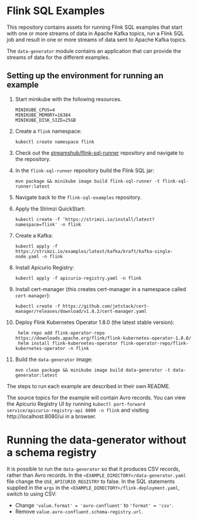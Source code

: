 # Flink SQL Examples

This repository contains assets for running Flink SQL examples that start with one or more streams of
data in Apache Kafka topics, run a Flink SQL job and result in one or more streams of data sent
to Apache Kafka topics.

The `data-generator` module contains an application that can provide the streams of data for the different examples.

## Setting up the environment for running an example

1. Start minikube with the following resources.

   ```
   MINIKUBE_CPUS=4
   MINIKUBE_MEMORY=16384
   MINIKUBE_DISK_SIZE=25GB
   ```

2. Create a `flink` namespace:
   ```
   kubectl create namespace flink
   ```
3. Check out the [streamshub/flink-sql-runner](https://github.com/streamshub/flink-sql) repository and navigate to the repository.
4. In the `flink-sql-runner` repository build the Flink SQL jar:
   ```
   mvn package && minikube image build flink-sql-runner -t flink-sql-runner:latest
   ```
5. Navigate back to the `flink-sql-examples` repository.
6. Apply the Strimzi QuickStart:
   ```
   kubectl create -f 'https://strimzi.io/install/latest?namespace=flink' -n flink
   ```
7. Create a Kafka:
   ```
   kubectl apply -f https://strimzi.io/examples/latest/kafka/kraft/kafka-single-node.yaml -n flink 
   ```
8. Install Apicurio Registry:
   ```
   kubectl apply -f apicurio-registry.yaml -n flink
   ```
9. Install cert-manager (this creates cert-manager in a namespace called `cert-manager`):
   ```
   kubectl create -f https://github.com/jetstack/cert-manager/releases/download/v1.8.2/cert-manager.yaml
   ```
10. Deploy Flink Kubernetes Operator 1.8.0 (the latest stable version):
    ```
     helm repo add flink-operator-repo https://downloads.apache.org/flink/flink-kubernetes-operator-1.8.0/
     helm install flink-kubernetes-operator flink-operator-repo/flink-kubernetes-operator -n flink
    ```
11. Build the `data-generator` image:
    ```
    mvn clean package && minikube image build data-generator -t data-generator:latest
    ```

The steps to run each example are described in their own README. 

The source topics for the example will contain Avro records.
You can view the Apicurio Registry UI by running `kubectl port-forward service/apicurio-registry-api 8080 -n flink` and visiting http://localhost:8080/ui in a browser.

# Running the data-generator without a schema registry

It is possible to run the `data-generator` so that it produces CSV records, rather than Avro records.
In the `<EXAMPLE_DIRECTORY>/data-generator.yaml` file change the `USE_APICURIO_REGISTRY` to false.
In the SQL statements supplied in the `args` in the `<EXAMPLE_DIRECTORY>/flink-deployment.yaml`, switch to using CSV:
  - Change `'value.format' = 'avro-confluent'` to `'format' = 'csv'`.
  - Remove `value.avro-confluent.schema-registry.url`.
